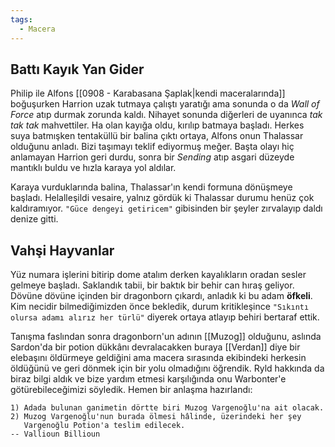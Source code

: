 ```yaml
---  
tags:  
  - Macera  
---  
```

## Battı Kayık Yan Gider  
Philip ile Alfons [[0908 - Karabasana Şaplak|kendi maceralarında]] boğuşurken Harrion uzak tutmaya çalıştı yaratığı ama sonunda o da *Wall of Force* atıp durmak zorunda kaldı. Nihayet sonunda diğerleri de uyanınca *tak tak tak* mahvettiler. Ha olan kayığa oldu, kırılıp batmaya başladı. Herkes suya batmışken tentaküllü bir balina çıktı ortaya, Alfons onun Thalassar olduğunu anladı. Bizi taşımayı teklif ediyormuş meğer. Başta olayı hiç anlamayan Harrion geri durdu, sonra bir *Sending* atıp asgari düzeyde mantıklı buldu ve hızla karaya yol aldılar.  
  
Karaya vurduklarında balina, Thalassar'ın kendi formuna dönüşmeye başladı. Helalleşildi vesaire, yalnız gördük ki Thalassar durumu henüz çok kaldıramıyor. `"Güce dengeyi getiricem"` gibisinden bir şeyler zırvalayıp daldı denize gitti.  
## Vahşi Hayvanlar  
  
Yüz numara işlerini bitirip dome atalım derken kayalıkların oradan sesler gelmeye başladı. Saklandık tabii, bir baktık bir behir can hıraş geliyor. Dövüne dövüne içinden bir dragonborn çıkardı, anladık ki bu adam **öfkeli**. Kim necidir bilmediğimizden önce bekledik, durum kritikleşince `"Sıkıntı olursa adamı alırız her türlü"` diyerek ortaya atlayıp behiri bertaraf ettik.  
  
Tanışma faslından sonra dragonborn'un adının [[Muzog]] olduğunu, aslında Sardon'da bir potion dükkânı devralacakken buraya [[Verdan]] diye bir elebaşını öldürmeye geldiğini ama macera sırasında ekibindeki herkesin öldüğünü ve geri dönmek için bir yolu olmadığını öğrendik. Ryld hakkında da biraz bilgi aldık ve bize yardım etmesi karşılığında onu Warbonter'e götürebileceğimizi söyledik. Hemen bir anlaşma hazırlandı:  
  
```  
1) Adada bulunan ganimetin dörtte biri Muzog Vargenoğlu'na ait olacak.  
2) Muzog Vargenoğlu'nun burada ölmesi hâlinde, üzerindeki her şey  
   Vargenoğlu Potion'a teslim edilecek.  
-- Vallioun Billioun  
```